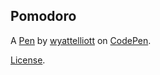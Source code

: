 Pomodoro 
---------


A [Pen](http://codepen.io/wyattwade/pen/xwNdEX) by [wyattelliott](http://codepen.io/wyattwade) on [CodePen](http://codepen.io/).

[License](http://codepen.io/wyattwade/pen/xwNdEX/license).